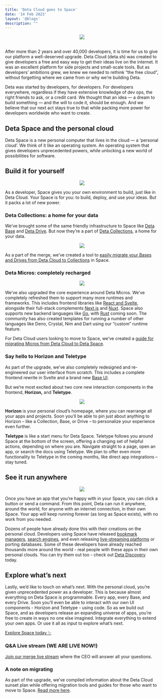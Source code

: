 ```yaml
---
title: 'Deta Cloud goes to Space'
date: '14 Feb 2023'
layout: '@blogs'
description: ""
---
```


<div style="display: flex; justify-content: center;">
<img src="/blog_assets/04/whats-next.webp" style="margin: auto;"/>
</div>
<br />

<!-- ## 2 years of Deta Cloud -->

After more than 2 years and over 40,000 developers, it is time for us to give our platform a well-deserved upgrade. Deta Cloud (deta.sh) was created to give developers a free and easy way to get their ideas live on the internet. It was an excellent platform for side projects and small-scale tools. But as developers’ ambitions grew, we knew we needed to rethink “the free cloud”, without forgetting where we came from or why we’re building Deta.

Deta was started by developers, for developers. For developers everywhere, regardless if they have extensive knowledge of dev ops, the right friends to ask, or a credit card. We thought that an idea — a dream to build something — and the will to code it, should be enough. And we believe that our next act stays true to that while packing more power for developers worldwide who want to create.

## Deta Space and the personal cloud

Deta Space is a new personal computer that lives in the cloud — a ‘personal cloud’. We think of it like an operating system. An operating system that gives developers unprecedented powers, while unlocking a new world of possibilities for software. 

## Build it for yourself

<div style="display: flex; justify-content: center;">
<img src="/blog_assets/04/build-yourself.webp" style="margin: auto;"/>
</div>

As a developer, Space gives you your own environment to build, just like in Deta Cloud. Your Space is for you: to build, deploy, and use your ideas. But it packs a lot of new power.

### Deta Collections: a home for your data

We’ve brought some of the same friendly infrastructure to Space like [Deta Base](https://deta.space/docs/en/reference/base/about) and [Deta Drive](https://deta.space/docs/en/reference/drive/about). But now they’re a part of [Deta Collections](https://deta.space/manual/features/collections), a home for your data.

<div style="display: flex; justify-content: center;">

<img src="/blog_assets/04/collections.png" style="margin: auto;"/>
</div>

As a part of the merge, we’ve created a tool to [easily migrate your Bases and Drives from Deta Cloud to Collections](https://deta.space/migration/guides/import-a-project) in Space.


### Deta Micros: completely recharged

<div style="display: flex; justify-content: center;">
<img src="/blog_assets/04/builder.png" style="margin: auto;"/>
</div>

We’ve also upgraded the core experience around Deta Micros. We’ve completely refreshed them to support many more runtimes and frameworks. This includes frontend libraries like [React and Svelte](https://deta.space/docs/en/quickstart-guides/static), alongside their full-stack complements [Next.js](https://deta.space/docs/en/quickstart-guides/next) and [Nuxt](https://deta.space/docs/en/quickstart-guides/nuxt). Space also supports new backend languages like [Go](https://deta.space/docs/en/quickstart-guides/go), with [Rust](https://deta.space/docs/en/quickstart-guides/rust) coming soon. The community has also created templates for running a number of other languages like Deno, Crystal, Nim and Dart using our  “custom” runtime feature.

For Deta Cloud users looking to move to Space, we’ve created a [guide for migrating Micros from Deta Cloud to Deta Space](https://deta.space/migration/guides/migrate-a-micro).


### Say hello to Horizon and Teletype

As part of the upgrade, we’ve also completely redesigned and re-engineered our user interface from scratch. This includes a complete frontend rewrite in Svelte and a brand new [Base UI](https://deta.space/docs/en/reference/base/base_ui).

But we’re most excited about two core new interaction components in the frontend, **Horizon,** and **Teletype**.

<div style="display: flex; justify-content: center;">
<img src="/blog_assets/04/canvas.png" style="margin: auto;"/>
</div>

**Horizon** is your personal cloud’s homepage, where you can rearrange all your apps and projects. Soon you’ll be able to pin just about anything to Horizon – like a Collection, Base, or Drive – to personalize your experience even further.

**Teletype** is like a start menu for Deta Space. Teletype follows you around Space at the bottom of the screen, offering a changing set of helpful actions, depending on where you are. Navigate straight to a page, open an app, or search the docs using Teletype. We plan to offer even more functionality to Teletype in the coming months, like direct app integrations – stay tuned.

## See it run anywhere

<div style="display: flex; justify-content: center;">
<img src="/blog_assets/04/run-it.webp" style="margin: auto;"/>
</div>

Once you have an app that you’re happy with in your Space, you can click a button or send a command. From this point, Deta can run it anywhere, around the world, for anyone with an internet connection, in their own Space. Your app will keep running forever (as long as Space exists), with no work from you needed.

Dozens of people have already done this with their creations on the personal cloud. Developers using Space have released [bookmark managers](https://deta.space/discovery/@maxs1/webcrate), [search engines](https://deta.space/discovery/@sofa/surfer-uwm), and even releasing [live-streaming platforms](https://deta.space/discovery/@kokoro/moonliver-ba1) or porting databases. Some of these developers have already reached thousands more around the world - real people with these apps in their own personal clouds. You can try them out too - check out [Deta Discovery](https://deta.space/discovery) today.


## Explore what’s next

Lastly, we’d like to touch on what’s next. With the personal cloud, you’re given unprecedented power as a developer. This is because almost everything on Deta Space is programmable. Every app, every Base, and every Drive. Soon you’ll even be able to interact with our own UI components - Horizon and Teletype - using code. So as we build out Space, and as developers release an expanding universe of apps, you’re free to create in ways no one else imagined. Integrate everything to extend your own apps. Or use it all as input to explore what’s next.

[Explore Space today ✨](https://deta.space/)

### Q&A Live stream (WE ARE LIVE NOW!)

[Join our merge live stream](https://meet.google.com/rfv-cnti-chc) where the CEO will answer all your questions.

### A note on migrating


As part of the upgrade, we’ve compiled information about the Deta Cloud sunset plan while offering migration tools and guides for those who want to move to Space. [Read more here](https://deta.space/migration/introduction).
